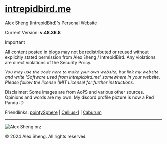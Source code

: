 # [intrepidbird.me](https://intrepidbird.me)

Alex Sheng (IntrepidBird)'s Personal Website

Current Version: **v.48.36.8**

> [!IMPORTANT]  
> All content posted in blogs may not be redistributed or reused without explicitly stated permission from Alex Sheng / IntrepidBird. Any violations are direct violations of the Security Policy.

*You may use the code here to make your own website, but link my website and write 'Software used from intrepidbird.me' somewhere in your website. Please follow the license (MIT License) for further instructions.*

Disclaimer: Some images are from AoPS and various other sources. Opinions and words are my own. My discord profile picture is now a Red Panda :D

Friendlinks: [pointySphere](https://pointysphere.github.io/) | [Cellius-1](https://cellius-1.github.io/thernel.github.io/) | [Caburum](https://caburum.is-a.dev/)

----------------------------------------------

![Alex Sheng orz](https://intrepidbird.me/images/intrepidmaths.jpg)

© 2024 Alex Sheng. All rights reserved.
